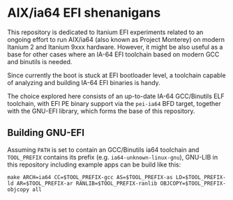 # AIX/ia64 EFI shenanigans

This repository is dedicated to Itanium EFI experiments related to an ongoing
effort to run AIX/ia64 (also known as Project Monterey) on modern Itanium 2 and
Itanium 9xxx hardware. However, it might be also useful as a base for other
cases where an IA-64 EFI toolchain based on modern GCC and binutils is needed.

Since currently the boot is stuck at EFI bootloader level, a toolchain capable
of analyzing and building IA-64 EFI binaries is handy.

The choice explored here consists of an up-to-date IA-64 GCC/Binutils ELF
toolchain, with EFI PE binary support via the `pei-ia64` BFD target, together
with the GNU-EFI library, which forms the base of this repository.

## Building GNU-EFI

Assuming `PATH` is set to contain an GCC/Binutils ia64 toolchain and
`TOOL_PREFIX` contains its prefix (e.g. `ia64-unknown-linux-gnu`), GNU-LIB
in this repository including example apps can be build like this:

```
make ARCH=ia64 CC=$TOOL_PREFIX-gcc AS=$TOOL_PREFIX-as LD=$TOOL_PREFIX-ld AR=$TOOL_PREFIX-ar RANLIB=$TOOL_PREFIX-ranlib OBJCOPY=$TOOL_PREFIX-objcopy all
```

